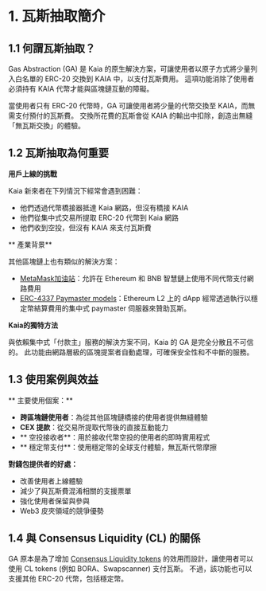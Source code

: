 # 1. 瓦斯抽取簡介

## 1.1 何謂瓦斯抽取？

Gas Abstraction (GA) 是 Kaia 的原生解決方案，可讓使用者以原子方式將少量列入白名單的 ERC-20 交換到 KAIA 中，以支付瓦斯費用。 這項功能消除了使用者必須持有 KAIA 代幣才能與區塊鏈互動的障礙。

當使用者只有 ERC-20 代幣時，GA 可讓使用者將少量的代幣交換至 KAIA，而無需支付預付的瓦斯費。 交換所花費的瓦斯會從 KAIA 的輸出中扣除，創造出無縫「無瓦斯交換」的體驗。

## 1.2 瓦斯抽取為何重要

**用戶上線的挑戰**

Kaia 新來者在下列情況下經常會遇到困難：

- 他們透過代幣橋接器抵達 Kaia 網路，但沒有橋接 KAIA
- 他們從集中式交易所提取 ERC-20 代幣到 Kaia 網路
- 他們收到空投，但沒有 KAIA 來支付瓦斯費

\*\* 產業背景\*\*

其他區塊鏈上也有類似的解決方案：

- [MetaMask加油站](https://metamask.io/ko/news/metamask-feature-update-gas-station)：允許在 Ethereum 和 BNB 智慧鏈上使用不同代幣支付網路費用
- [ERC-4337 Paymaster models](https://docs.erc4337.io/paymasters)：Ethereum L2 上的 dApp 經常透過執行以穩定幣結算費用的集中式 paymaster 伺服器來贊助瓦斯。

**Kaia的獨特方法**

與依賴集中式「付款主」服務的解決方案不同，Kaia 的 GA 是完全分散且不可信的。 此功能由網路層級的區塊提案者自動處理，可確保安全性和不中斷的服務。

## 1.3 使用案例與效益

\*\* 主要使用個案：\*\*

- **跨區塊鏈使用者**：為從其他區塊鏈橋接的使用者提供無縫體驗
- **CEX 提款**：從交易所提取代幣後的直接互動能力
- \*\* 空投接收者\*\*：用於接收代幣空投的使用者的即時實用程式
- \*\* 穩定幣支付\*\*：使用穩定幣的全球支付體驗，無瓦斯代幣摩擦

**對錢包提供者的好處：**

- 改善使用者上線體驗
- 減少了與瓦斯費混淆相關的支援票單
- 強化使用者保留與參與
- Web3 皮夾領域的競爭優勢

## 1.4 與 Consensus Liquidity (CL) 的關係

GA 原本是為了增加 [Consensus Liquidity tokens](https://medium.com/kaiachain/kaia-consensus-liquidity-a-new-paradigm-in-blockchain-liquidity-7c8a7393cd19) 的效用而設計，讓使用者可以使用 CL tokens (例如 BORA、Swapscanner) 支付瓦斯。 不過，該功能也可以支援其他 ERC-20 代幣，包括穩定幣。